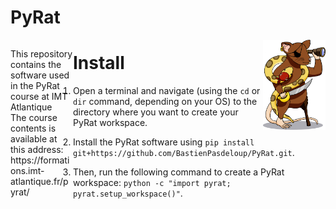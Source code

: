 # PyRat

<p style="float: left; width: 100px;">
    This repository contains the software used in the PyRat course at IMT Atlantique
    <br />
    The course contents is available at this address: https://formations.imt-atlantique.fr/pyrat/
</p>

<img style="float: right; width: 100px;" src="pyrat/gui/drawings/pyrat.png" />

# Install

1) Open a terminal and navigate (using the `cd` or `dir` command, depending on your OS) to the directory where you want to create your PyRat workspace.

2) Install the PyRat software using `pip install git+https://github.com/BastienPasdeloup/PyRat.git`.

3) Then, run the following command to create a PyRat workspace: `python -c "import pyrat; pyrat.setup_workspace()"`.

